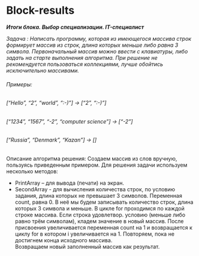 # Block-results


***Итоги блока. Выбор специализации. IT-специалист***


*Задача :
Написать программу, которая из имеющегося массива строк формирует массив из строк, 
длина которых меньше либо равна 3 символа. 
Первоначальный массив можно ввести с клавиатуры, либо задать на старте выполнения алгоритма. 
При решение не рекомендуется пользоваться коллекциями, лучше обойтись исключительно массивами.*

###### Примеры:
###### [“Hello”, “2”, “world”, “:-)”] → [“2”, “:-)”]
###### [“1234”, “1567”, “-2”, “computer science”] → [“-2”]
###### [“Russia”, “Denmark”, “Kazan”] → []

Описание алгоритма решения:
Создаем массив из слов вручную, пользуясь приведенным примером.
Для решения задачи используем несколько методов: 
* PrintArray – для вывода (печати) на экран. 
* SecondArray - для вычисления количества строк, по условию задания, длина которых не превышает 3 символов.
Переменная count, равна 0. В неё мы будем записывать количество строк, длина которых 3 символа и меньше.
В цикле for проходимся по каждой строке массива. Если строка удовлетвор. условию (меньше либо равно трём символам), 
кладем значение в новый массив. После присвоения увеличивается переменная count на 1 и 
возвращается к циклу for в котором i увеличивается на 1. Повторяем, пока не достигнем конца исходного массива.  
Возвращаем новый заполненный массив как результат.


